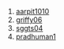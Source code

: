 1. [aarpit1010](https://aarpit1010.github.io/todolist/todo.html)
2. [griffy06](https://griffy06.github.io/To-Do-List/?#)
3. [sggts04](https://shreyasgupta.in/todos-opencode/without-backend/)
4. [pradhuman1](https://pradhuman1.github.io/Todo-Opencode/)
